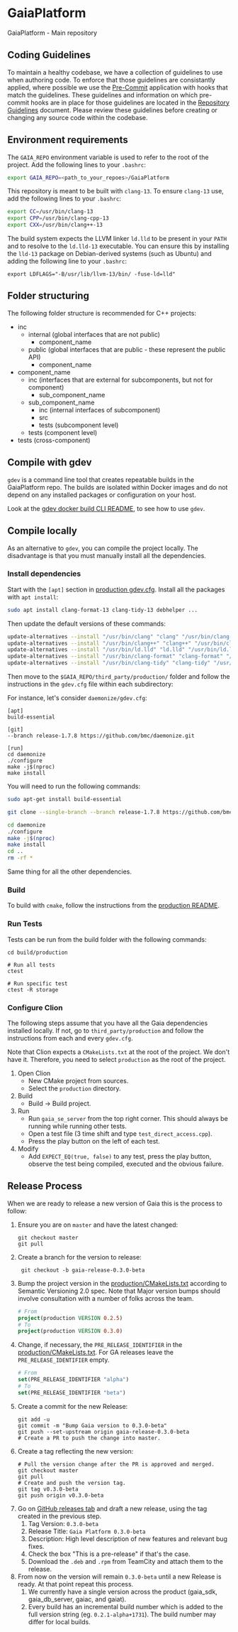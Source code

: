 # GaiaPlatform

GaiaPlatform - Main repository

## Coding Guidelines

To maintain a healthy codebase, we have a collection of guidelines to use when authoring code.
To enforce that those guidelines are consistantly applied, where possible we use the [Pre-Commit](https://pre-commit.com) application with hooks that match the guidelines.
These guidelines and information on which pre-commit hooks are in place for those guidelines are located in the [Repository Guidelines](docs/repository-guidelines.md) document.
Please review these guidelines before creating or changing any source code within the codebase.

## Environment requirements

The `GAIA_REPO` environment variable is used to refer to the root of the project. Add the following lines to your `.bashrc`:

```bash
export GAIA_REPO=<path_to_your_repoes>/GaiaPlatform
```

This repository is meant to be built with `clang-13`. To ensure `clang-13` use, add the following lines to your `.bashrc`:

```bash
export CC=/usr/bin/clang-13
export CPP=/usr/bin/clang-cpp-13
export CXX=/usr/bin/clang++-13
```

The build system expects the LLVM linker `ld.lld` to be present in your `PATH` and to resolve to the `ld.lld-13` executable. You can ensure this by installing the `lld-13` package on Debian-derived systems (such as Ubuntu) and adding the following line to your `.bashrc`:

```
export LDFLAGS="-B/usr/lib/llvm-13/bin/ -fuse-ld=lld"
```

## Folder structuring

The following folder structure is recommended for C++ projects:

* inc
  * internal (global interfaces that are not public)
    * component_name
  * public (global interfaces that are public - these represent the public API)
    * component_name
* component_name
  * inc (interfaces that are external for subcomponents, but not for component)
    * sub\_component\_name
  * sub\_component\_name
    * inc (internal interfaces of subcomponent)
    * src
    * tests (subcomponent level)
  * tests (component level)
* tests (cross-component)

## Compile with gdev

`gdev` is a command line tool that creates repeatable builds in the GaiaPlatform repo. The builds are isolated within Docker images and do not depend on any installed packages or configuration on your host.

Look at the [gdev docker build CLI README](dev_tools/gdev/README.md), to see how to use `gdev`.

## Compile locally

As an alternative to `gdev`, you can compile the project locally. The disadvantage is that you must manually install all the dependencies.

### Install dependencies

Start with the `[apt]` section in [production gdev.cfg](production/gdev.cfg). Install all the packages with `apt install`:

```bash
sudo apt install clang-format-13 clang-tidy-13 debhelper ...
```

Then update the default versions of these commands:

```bash
update-alternatives --install "/usr/bin/clang" "clang" "/usr/bin/clang-13" 10
update-alternatives --install "/usr/bin/clang++" "clang++" "/usr/bin/clang++-13" 10
update-alternatives --install "/usr/bin/ld.lld" "ld.lld" "/usr/bin/ld.lld-13" 10
update-alternatives --install "/usr/bin/clang-format" "clang-format" "/usr/bin/clang-format-13" 10
update-alternatives --install "/usr/bin/clang-tidy" "clang-tidy" "/usr/bin/clang-tidy-13" 10
```

Then move to the `$GAIA_REPO/third_party/production/` folder and follow the instructions in the `gdev.cfg` file within each subdirectory:

For instance, let's consider `daemonize/gdev.cfg`:

```text
[apt]
build-essential

[git]
--branch release-1.7.8 https://github.com/bmc/daemonize.git

[run]
cd daemonize
./configure
make -j$(nproc)
make install
```

You will need to run the following commands:


```bash
sudo apt-get install build-essential

git clone --single-branch --branch release-1.7.8 https://github.com/bmc/daemonize.git

cd daemonize
./configure
make -j$(nproc)
make install
cd ..
rm -rf *
```

Same thing for all the other dependencies.

### Build

To build with `cmake`, follow the instructions from the [production README](production/README.md).

### Run Tests

Tests can be run from the build folder with the following commands:

```
cd build/production

# Run all tests
ctest

# Run specific test
ctest -R storage
```

### Configure Clion

The following steps assume that you have all the Gaia dependencies installed locally. If not, go to `third_party/production` and follow the instructions from each and every `gdev.cfg`.

Note that Clion expects a `CMakeLists.txt` at the root of the project. We don't have it. Therefore, you need to select `production` as the root of the project.

1. Open Clion
   - New CMake project from sources.
   - Select the `production` directory.
2. Build
   - Build -> Build project.
3. Run
   - Run `gaia_se_server` from the top right corner. This should always be running while running other tests.
   - Open a test file (3 time shift and type `test_direct_access.cpp`).
   - Press the play button on the left of each test.
4. Modify
   - Add `EXPECT_EQ(true, false)` to any test, press the play button, observe the test being compiled, executed and the obvious failure.

## Release Process

When we are ready to release a new version of Gaia this is the process to follow:

1. Ensure you are on `master` and have the latest changed:
   ```shell
   git checkout master
   git pull
   ```
2. Create a branch for the version to release:
   ```shell
    git checkout -b gaia-release-0.3.0-beta
    ```
3. Bump the project version in the [production/CMakeLists.txt](production/CMakeLists.txt) according to Semantic Versioning 2.0 spec. Note that Major version bumps should involve consultation with a number of folks across the team.
   ```cmake
   # From
   project(production VERSION 0.2.5)
   # To
   project(production VERSION 0.3.0)
   ```
4. Change, if necessary, the `PRE_RELEASE_IDENTIFIER` in the [production/CMakeLists.txt](production/CMakeLists.txt). For GA releases leave the `PRE_RELEASE_IDENTIFIER` empty.
   ```cmake
   # From
   set(PRE_RELEASE_IDENTIFIER "alpha")
   # To
   set(PRE_RELEASE_IDENTIFIER "beta")
   ```
5. Create a commit for the new Release:
   ```shell
   git add -u
   git commit -m "Bump Gaia version to 0.3.0-beta"
   git push --set-upstream origin gaia-release-0.3.0-beta
   # Create a PR to push the change into master.
   ```
6. Create a tag reflecting the new version:
   ```shell
   # Pull the version change after the PR is approved and merged.
   git checkout master
   git pull
   # Create and push the version tag.
   git tag v0.3.0-beta
   git push origin v0.3.0-beta
   ```
7. Go on [GitHub releases tab](https://github.com/gaia-platform/GaiaPlatform/releases) and draft a new release, using the tag created in the previous step.
   1. Tag Version: `0.3.0-beta`
   2. Release Title: `Gaia Platform 0.3.0-beta`
   3. Description: High level description of new features and relevant bug fixes.
   4. Check the box "This is a pre-release" if that's the case.
   5. Download the `.deb` and `.rpm` from TeamCity and attach them to the release.
8. From now on the version will remain `0.3.0-beta` until a new Release is ready. At that point repeat this process.
   1. We currently have a single version across the product (gaia_sdk, gaia_db_server, gaiac, and gaiat).
   2. Every build has an incremental build number which is added to the full version string (eg. `0.2.1-alpha+1731`). The build number may differ for local builds.
